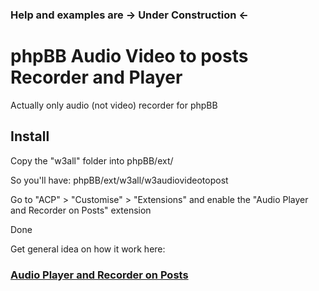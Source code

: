 ### Help and examples are -> Under Construction <-

# phpBB Audio Video to posts Recorder and Player

Actually only audio (not video) recorder for phpBB

## Install

Copy the "w3all" folder into phpBB/ext/

So you'll have: phpBB/ext/w3all/w3audiovideotopost

Go to "ACP" > "Customise" > "Extensions" and enable the "Audio Player and Recorder on Posts" extension

Done

Get general idea on how it work here:

### [Audio Player and Recorder on Posts](https://www.axew3.com/w3/forums/viewtopic.php?f=20&t=1628 "phpbb images attachments rotation")

